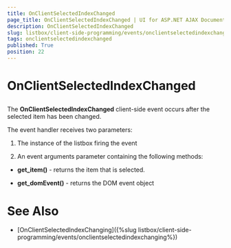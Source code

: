 ```yaml
---
title: OnClientSelectedIndexChanged
page_title: OnClientSelectedIndexChanged | UI for ASP.NET AJAX Documentation
description: OnClientSelectedIndexChanged
slug: listbox/client-side-programming/events/onclientselectedindexchanged
tags: onclientselectedindexchanged
published: True
position: 22
---
```


# OnClientSelectedIndexChanged



## 

The **OnClientSelectedIndexChanged** client-side event occurs after the selected item has been changed.

The event handler receives two parameters:

1. The instance of the listbox firing the event

2. An event arguments parameter containing the following methods:

* **get_item()** - returns the item that is selected.

* **get_domEvent()** - returns the DOM event object

# See Also

 * [OnClientSelectedIndexChanging]({%slug listbox/client-side-programming/events/onclientselectedindexchanging%})
